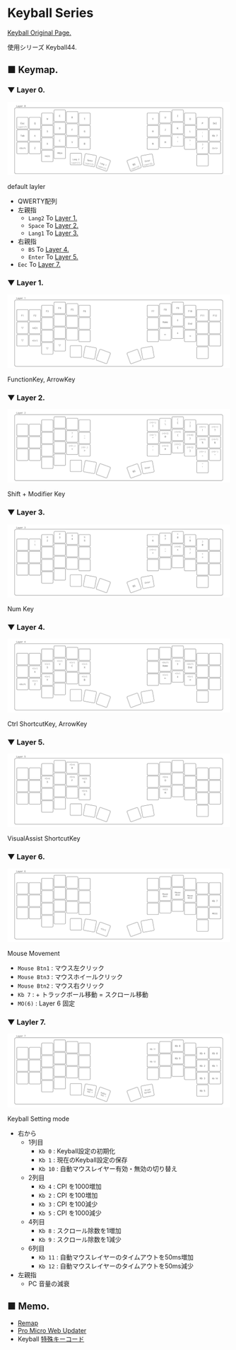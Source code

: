 # Keyball Series

[Keyball Original Page.](https://github.com/Yowkees/keyball)

使用シリーズ Keyball44.

## ■ Keymap.

### ▼ Layer 0.

![layer0](./img/keymap_layer_0.png)

default layler

* QWERTY配列
* 左親指
  * `Lang2` To [Layer 1.](#▼-layer-1.)
  * `Space` To [Layer 2.](#▼-layer-2.)
  * `Lang1` To [Layer 3.](#▼-layer-3.)
* 右親指
  * `BS` To [Layer 4.](#▼-layer-4.)
  * `Enter` To [Layer 5.](#▼-layer-5.)
* `Eec` To [Layer 7.](#▼-layer-7.)

### ▼ Layer 1.


![layer1](./img/keymap_layer_1.png)

FunctionKey, ArrowKey

### ▼ Layer 2.

![layer2](./img/keymap_layer_2.png)

Shift + Modifier Key

### ▼ Layer 3.

![layer3](./img/keymap_layer_3.png)

Num Key

### ▼ Layer 4.

![layer4](./img/keymap_layer_4.png)

Ctrl ShortcutKey, ArrowKey

### ▼ Layer 5.

![layer5](./img/keymap_layer_5.png)

VisualAssist ShortcutKey

### ▼ Layer 6.

![layer6](./img/keymap_layer_6.png)

Mouse Movement 

* `Mouse Btn1` : マウス左クリック
* `Mouse Btn3` : マウスホイールクリック
* `Mouse Btn2` : マウス右クリック
* `Kb 7` : + トラックボール移動 = スクロール移動
* `MO(6)` : Layer 6 固定

### ▼ Layler 7.

![layer7](./img/keymap_layer_7.png)

Keyball Setting mode

* 右から
  * 1列目
    * `Kb 0` : Keyball設定の初期化
    * `Kb 1` : 現在のKeyball設定の保存
    * `Kb 10` : 自動マウスレイヤー有効・無効の切り替え
  * 2列目
    * `Kb 4` : CPI を1000増加
    * `Kb 2` : CPI を100増加
    * `Kb 3` : CPI を100減少
    * `Kb 5` : CPI を1000減少
  * 4列目
    * `Kb 8` : スクロール除数を1増加
    * `Kb 9` : スクロール除数を1減少
  * 6列目
    * `Kb 11` : 自動マウスレイヤーのタイムアウトを50ms増加
    * `Kb 12` : 自動マウスレイヤーのタイムアウトを50ms減少
* 左親指
  * PC 音量の減衰

## ■ Memo.

* [Remap](https://remap-keys.app/)
* [Pro Micro Web Updater](https://sekigon-gonnoc.github.io/promicro-web-updater/index.html)
* Keyball [特殊キーコード](https://github.com/Yowkees/keyball/blob/main/qmk_firmware/keyboards/keyball/lib/keyball/keycodes.md)
